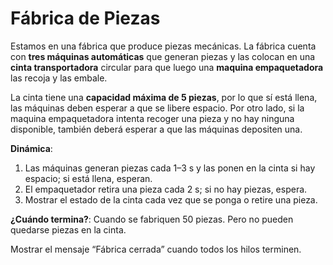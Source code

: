 # Fábrica de Piezas

Estamos en una fábrica que produce piezas mecánicas. La fábrica cuenta con **tres máquinas automáticas** que generan piezas y las colocan en una **cinta transportadora** circular para que luego una **maquina empaquetadora** las recoja y las embale.

La cinta tiene una **capacidad máxima de 5 piezas**, por lo que sí está llena, las máquinas deben esperar a que se libere espacio. Por otro lado, si la maquina empaquetadora intenta recoger una pieza y no hay ninguna disponible, también deberá esperar a que las máquinas depositen una.

**Dinámica**:
1. Las máquinas generan piezas cada 1–3 s y las ponen en la cinta si hay espacio; si está llena, esperan.
2. El empaquetador retira una pieza cada 2 s; si no hay piezas, espera.
3. Mostrar el estado de la cinta cada vez que se ponga o retire una pieza.

**¿Cuándo termina?**: Cuando se fabriquen 50 piezas. Pero no pueden quedarse piezas en la cinta.

Mostrar el mensaje “Fábrica cerrada” cuando todos los hilos terminen.
